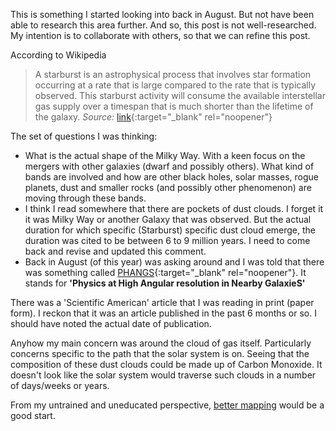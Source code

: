 This is something I started looking into back in August. But not have been able to research this area further. And so, this post is not well-researched. My intention is to collaborate with others, so that we can refine this post.

According to Wikipedia

> A starburst is an astrophysical process that involves star formation occurring at a rate that is large compared to the rate that is typically observed. This starburst activity will consume the available interstellar gas supply over a timespan that is much shorter than the lifetime of the galaxy.
*Source:* [link](https://en.wikipedia.org/wiki/Starburst_region#:~:text=A%20starburst%20is%20an%20astrophysical,the%20lifetime%20of%20the%20galaxy.){:target="_blank" rel="noopener"}
 

The set of questions I was thinking: 
* What is the actual shape of the Milky Way. With a keen focus on the mergers with other galaxies (dwarf and possibly others). What kind of bands are involved and how are other black holes, solar masses, rogue planets, dust and smaller rocks (and possibly other phenomenon) are moving through these bands. 
* I think I read somewhere that there are pockets of dust clouds. I forget it it was Milky Way or another Galaxy that was observed. But the actual duration for which specific (Starburst) specific dust cloud emerge, the duration was cited to be between 6 to 9 million years. I need to come back and revise and updated this comment.
* Back in August (of this year) was asking around and I was told that there was something called [PHANGS](https://twitter.com/search?lang=en&q=phangs&src=typed_query){:target="_blank" rel="noopener"}. It stands for **'Physics at High Angular resolution in Nearby GalaxieS'** 

There was a 'Scientific American' article that I was reading in print (paper form). I reckon that it was an article published in the past 6 months or so. I should have noted the actual date of publication.

Anyhow my main concern was around the cloud of gas itself. Particularly concerns specific to the path that the solar system is on. Seeing that the composition of these dust clouds could be made up of Carbon Monoxide. It doesn't look like the solar system would traverse such clouds in a number of days/weeks or years. 

From my untrained and uneducated perspective, [better mapping](https://www.google.com/search?q=esa+map+of+milky+way&oq=esa+map+of+&aqs=chrome.0.0i512j69i57j0i22i30j0i390l2.2209j0j7&sourceid=chrome&ie=UTF-8) would be a good start. 

